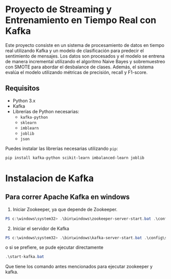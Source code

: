 # Proyecto de Streaming y Entrenamiento en Tiempo Real con Kafka

Este proyecto consiste en un sistema de procesamiento de datos en tiempo real utilizando Kafka y un modelo de clasificación para predecir el sentimiento de mensajes. Los datos son procesados y el modelo se entrena de manera incremental utilizando el algoritmo Naive Bayes y sobremuestreo con SMOTE para abordar el desbalance de clases. Además, el sistema evalúa el modelo utilizando métricas de precisión, recall y F1-score.

## Requisitos

- Python 3.x
- Kafka
- Librerías de Python necesarias:
  - `kafka-python`
  - `sklearn`
  - `imblearn`
  - `joblib`
  - `json`
  
Puedes instalar las librerías necesarias utilizando `pip`:

```bash
pip install kafka-python scikit-learn imbalanced-learn joblib
```

# Instalacion de Kafka

## Para correr Apache Kafka en windows 

1. Iniciar Zookeeper, ya que depende de Zookeeper. 

```powershell
PS c:\windows\system32> .\bin\windows\zookeeper-server-start.bat .\config\zookeeper.properties
```

2. Iniciar el servidor de Kafka
```powershell
PS c:\windows\system32> .\bin\windows\kafka-server-start.bat .\config\server.properties
```

o si se prefiere, se pude ejecutar directamente 

```powershell
.\start-kafka.bat
```
Que tiene los comando antes mencionados para ejecutar zookeeper y kafka. 
